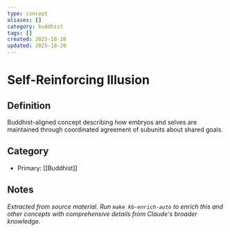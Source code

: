 ```yaml
---
type: concept
aliases: []
category: buddhist
tags: []
created: 2025-10-20
updated: 2025-10-20
---
```


# Self-Reinforcing Illusion

## Definition

Buddhist-aligned concept describing how embryos and selves are maintained through coordinated agreement of subunits about shared goals.

## Category

- Primary: [[Buddhist]]

## Notes

*Extracted from source material. Run `make kb-enrich-auto` to enrich this and other concepts with comprehensive details from Claude's broader knowledge.*
